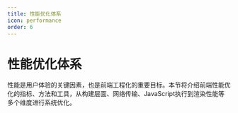 ```yaml
---
title: 性能优化体系
icon: performance
order: 6
---
```


# 性能优化体系

性能是用户体验的关键因素，也是前端工程化的重要目标。本节将介绍前端性能优化的指标、方法和工具，从构建层面、网络传输、JavaScript执行到渲染性能等多个维度进行系统优化。
